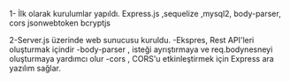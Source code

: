 1- İlk olarak kurulumlar yapıldı. Express.js ,sequelize ,mysql2, body-parser, cors jsonwebtoken bcryptjs


2-Server.js üzerinde web sunucusu kuruldu.
  -Ekspres, Rest API'leri oluşturmak içindir
  -body-parser , isteği ayrıştırmaya ve req.bodynesneyi oluşturmaya yardımcı olur
  -cors , CORS'u etkinleştirmek için Express ara yazılım sağlar.
 